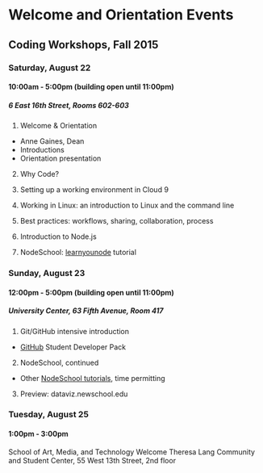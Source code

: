 # Welcome and Orientation Events
## Coding Workshops, Fall 2015

### Saturday, August 22

#### 10:00am - 5:00pm (building open until 11:00pm)

##### 6 East 16th Street, Rooms 602-603

1. Welcome & Orientation
  * Anne Gaines, Dean
  * Introductions
  * Orientation presentation

2. Why Code?

3. Setting up a working environment in Cloud 9

4. Working in Linux: an introduction to Linux and the command line

5. Best practices: workflows, sharing, collaboration, process

6. Introduction to Node.js
 
7. NodeSchool: [learnyounode](http://nodeschool.io/#workshoppers) tutorial

### Sunday, August 23

#### 12:00pm - 5:00pm (building open until 11:00pm)

##### University Center, 63 Fifth Avenue, Room 417

1. Git/GitHub intensive introduction
  * [GitHub](https://education.github.com/pack) Student Developer Pack

2. NodeSchool, continued
  * Other [NodeSchool tutorials](http://nodeschool.io/#workshoppers), time permitting

3. Preview: dataviz.newschool.edu

### Tuesday, August 25

#### 1:00pm - 3:00pm

School of Art, Media, and Technology Welcome
Theresa Lang Community and Student Center, 55 West 13th Street, 2nd floor